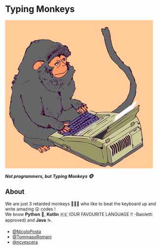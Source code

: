 # Typing Monkeys

![logo](https://github.com/Typing-Monkeys/.github/blob/master/profile/imgs/logo.gif?raw=true)

**_Not programmers, but Typing Monkeys 🐵_**

## About

We are just 3 retarded monkeys 🐒🐒🐒 who like to beat the keyboard up and write amazing 😲 codes !<br>
We know **Python** 🐍, **Kotlin** 🇷🇪 (OUR FAVOURITE LANGUAGE !! -Baioletti approved) and **Java** ☕.

* [@NicoloPosta](https://github.com/NicoloPosta)
* [@TommasoRomani](https://github.com/TommasoRomani)
* [@ncvescera](https://github.com/ncvescera)
